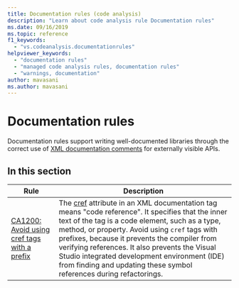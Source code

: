 ```yaml
---
title: Documentation rules (code analysis)
description: "Learn about code analysis rule Documentation rules"
ms.date: 09/16/2019
ms.topic: reference
f1_keywords:
  - "vs.codeanalysis.documentationrules"
helpviewer_keywords:
  - "documentation rules"
  - "managed code analysis rules, documentation rules"
  - "warnings, documentation"
author: mavasani
ms.author: mavasani
---
```

# Documentation rules

Documentation rules support writing well-documented libraries through the correct use of [XML documentation comments](../../../csharp/codedoc.md) for externally visible APIs.

## In this section

| Rule | Description |
| - | - |
| [CA1200: Avoid using cref tags with a prefix](ca1200.md) | The [cref](../../../csharp/programming-guide/xmldoc/cref-attribute.md) attribute in an XML documentation tag means "code reference". It specifies that the inner text of the tag is a code element, such as a type, method, or property. Avoid using `cref` tags with prefixes, because it prevents the compiler from verifying references. It also prevents the Visual Studio integrated development environment (IDE) from finding and updating these symbol references during refactorings. |
